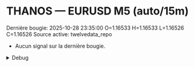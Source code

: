 # THANOS — EURUSD M5 (auto/15m)
Dernière bougie: 2025-10-28 23:35:00  O=1.16533  H=1.16533  L=1.16526  C=1.16526
Source active: twelvedata_repo

- Aucun signal sur la dernière bougie.

<details><summary>Debug</summary>

- TD_API_KEY manquant.

</details>